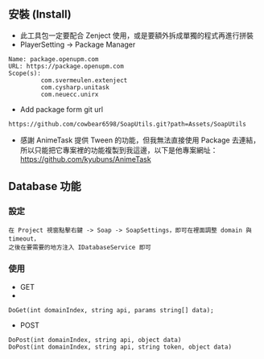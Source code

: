 ## 安裝 (Install)

- 此工具包一定要配合 Zenject 使用，或是要額外拆成單獨的程式再進行拼裝
- PlayerSetting -> Package Manager
```
Name: package.openupm.com
URL: https://package.openupm.com
Scope(s): 
         com.svermeulen.extenject
         com.cysharp.unitask
         com.neuecc.unirx
```
- Add package form git url
```
https://github.com/cowbear6598/SoapUtils.git?path=Assets/SoapUtils
```

- 感謝 AnimeTask 提供 Tween 的功能，但我無法直接使用 Package 去連結，所以只能把它專案裡的功能複製到我這邊，以下是他專案網址：<https://github.com/kyubuns/AnimeTask>

## Database 功能

### 設定

```
在 Project 視窗點擊右鍵 -> Soap -> SoapSettings，即可在裡面調整 domain 與 timeout，
之後在要需要的地方注入 IDatabaseService 即可
```

### 使用
- GET
- 
```
DoGet(int domainIndex, string api, params string[] data);
```

- POST

```
DoPost(int domainIndex, string api, object data)
DoPost(int domainIndex, string api, string token, object data)
```
